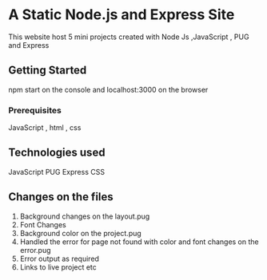 # A Static Node.js and Express Site

This website host 5 mini projects created with Node Js ,JavaScript , PUG and Express

## Getting Started
npm start on the console and localhost:3000 on the browser


### Prerequisites
JavaScript , html , css

## Technologies used
JavaScript
PUG
Express
CSS

## Changes on the files
1. Background changes on the layout.pug
2. Font Changes
3. Background color on the project.pug
4. Handled the error for page not found with color and font changes on the error.pug
5. Error output as required
6. Links to live project etc
